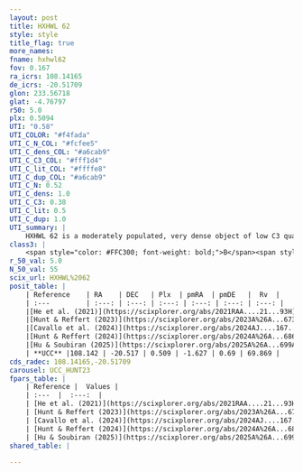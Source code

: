 ```yaml
---
layout: post
title: HXHWL 62
style: style
title_flag: true
more_names: 
fname: hxhwl62
fov: 0.167
ra_icrs: 108.14165
de_icrs: -20.51709
glon: 233.56718
glat: -4.76797
r50: 5.0
plx: 0.5094
UTI: "0.58"
UTI_COLOR: "#f4fada"
UTI_C_N_COL: "#fcfee5"
UTI_C_dens_COL: "#a6cab9"
UTI_C_C3_COL: "#fff1d4"
UTI_C_lit_COL: "#ffffe8"
UTI_C_dup_COL: "#a6cab9"
UTI_C_N: 0.52
UTI_C_dens: 1.0
UTI_C_C3: 0.38
UTI_C_lit: 0.5
UTI_C_dup: 1.0
UTI_summary: |
    HXHWL 62 is a moderately populated, very dense object of low C3 quality. It is moderately studied in the literature.
class3: |
    <span style="color: #FFC300; font-weight: bold;">B</span><span style="color: red; font-weight: bold;">C</span>
r_50_val: 5.0
N_50_val: 55
scix_url: HXHWL%2062
posit_table: |
    | Reference    | RA    | DEC   | Plx  | pmRA  | pmDE   |  Rv  |
    | :---         | :---: | :---: | :---: | :---: | :---: | :---: |
    |[He et al. (2021)](https://scixplorer.org/abs/2021RAA....21...93H) | 108.146 | -20.515 | 0.49 | -1.6 | 0.67 | -- |
    |[Hunt & Reffert (2023)](https://scixplorer.org/abs/2023A%26A...673A.114H) | 108.158 | -20.541 | 0.514 | -1.605 | 0.68 | 36.322 |
    |[Cavallo et al. (2024)](https://scixplorer.org/abs/2024AJ....167...12C) | 108.142 | -20.523 | 0.522 | -- | -- | -- |
    |[Hunt & Reffert (2024)](https://scixplorer.org/abs/2024A%26A...686A..42H) | 108.158 | -20.541 | 0.514 | -1.605 | 0.68 | 36.322 |
    |[Hu & Soubiran (2025)](https://scixplorer.org/abs/2025A%26A...699A.246H) | 108.142 | -20.523 | -- | -- | -- | -- |
    | **UCC** |108.142 | -20.517 | 0.509 | -1.627 | 0.69 | 69.869 | 
cds_radec: 108.14165,-20.51709
carousel: UCC_HUNT23
fpars_table: |
    | Reference |  Values |
    | :---  |  :---:  |
    | [He et al. (2021)](https://scixplorer.org/abs/2021RAA....21...93H) | `AG=1.6, m-M=11.3, logAge=8.38, Z=0.024` |
    | [Hunt & Reffert (2023)](https://scixplorer.org/abs/2023A%26A...673A.114H) | `AV50=1.368, diffAV50=0.903, MOD50=11.257, logAge50=8.624` |
    | [Cavallo et al. (2024)](https://scixplorer.org/abs/2024AJ....167...12C) | `AV50=1.43, dMod50=11.2, logAge50=8.78, [Fe/H]50=0.01` |
    | [Hunt & Reffert (2024)](https://scixplorer.org/abs/2024A%26A...686A..42H) | `MassJ=222.319` |
    | [Hu & Soubiran (2025)](https://scixplorer.org/abs/2025A%26A...699A.246H) | `MA22=-0.17, MA23f=-0.36, MZ23=-0.33, MK24=-0.27, MF24=-0.25` |
shared_table: |
    
---
```

